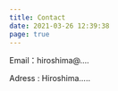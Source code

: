 ```yaml
---
title: Contact
date: 2021-03-26 12:39:38
page: true
---
```

Email：hiroshima@....

Adress : Hiroshima.....